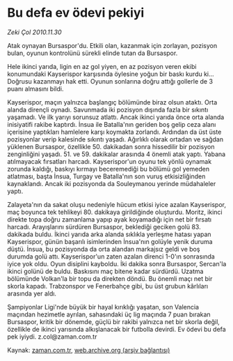 # Bu defa  ev ödevi pekiyi

*Zeki Çol 2010.11.30*

<td class="columnist-detail">
<p>Atak oynayan Bursaspor'du. Etkili olan, kazanmak için zorlayan, pozisyon bulan, oyunun kontrolünü sürekli elinde tutan da Bursaspor.</p>
<p>
<div id="haberMetinDiv">
<p> Hele ikinci yarıda, ligin en az gol yiyen, en az pozisyon veren ekibi konumundaki Kayserispor karşısında öylesine yoğun bir baskı kurdu ki... Doğrusu kazanmayı hak etti. Oyunun sonlarına doğru attığı gollerle de 3 puanı almasını bildi.
<p>Kayserispor, maçın yalnızca başlangıç bölümünde biraz olsun ataktı. Orta alanda dirençli oynadı. Savunmada iki pozisyon dışında fazla bir sıkıntı yaşamadı. Ve ilk yarıyı sorunsuz atlattı. Ancak ikinci yarıda önce orta alanda inisiyatifi rakibe kaptırdı. İnsua ile Batalla'nın geriden boş gelip ceza alanı içerisine yaptıkları hamlelere karşı koymakta zorlandı. Ardından da üst üste pozisyonlar verip kalesinde sıkıntı yaşadı. Ağırlıklı olarak ortadan ve sağdan yüklenen Bursaspor, özellikle 50. dakikadan sonra hissedilir bir pozisyon zenginliğini yaşadı. 51. ve 59. dakikalar arasında 4 önemli atak yaptı. Yabana atılmayacak fırsatları harcadı. Kayserispor'un oyunu tek yönlü oynamak zorunda kaldığı, baskıyı kırmayı beceremediği bu bölümü gol yemeden atlatması, başta İnsua, Turgay ve Batalla'nın son vuruş etkisizliğinden kaynaklandı. Ancak iki pozisyonda da Souleymanou yerinde müdahaleler yaptı.
<p>Zalayeta'nın da sakat oluşu nedeniyle hücum etkisi iyice azalan Kayserispor, maç boyunca tek tehlikeyi 80. dakikaya girildiğinde oluşturdu. Moritz, ikinci direkte topa doğru zamanlama yapıp ayak koyamadığı için net bir fırsatı harcadı. Arayışlarını sürdüren Bursaspor, beklediği geciken golü 83. dakikada buldu. İkinci yarıda arka alanda sıklıkla yerleşme hatası yapan Kayserispor, günün başarılı isimlerinden İnsua'nın golüyle yenik duruma düştü. İnsua, bu pozisyonda da orta alandan markajsız geldi ve boş durumda golü attı. Kayserispor'un zaten azalan direnci 1-0'ın sonrasında iyice yok oldu. Oyun disiplini kayboldu. İki dakika sonra Bursaspor, Sercan'la ikinci golünü de buldu. Baskısını maç bitene kadar sürdürdü. Uzatma bölümünde Volkan'la bir topu da direkten döndü. Bu önemli maçı net bir skorla kapadı. Trabzonspor ve Fenerbahçe gibi, bu üst grubun kârlıları arasında yer aldı.
<p>Şampiyonlar Ligi'nde büyük bir hayal kırıklığı yaşatan, son Valencia maçından hezimetle ayrılan, sahasındaki üç lig maçında 7 puan bırakan Bursaspor, kritik bir dönemde, güçlü bir rakibi yalnızca net bir skorla değil, özellikle de ikinci yarısında alkışlanacak bir futbolla devirdi. Ev ödevi bu defa pek iyiydi. z.col@za­man.com.tr</p></p></p></p></div>
</p>
<a href="http://web.archive.org/web/20101230055438/mailto:/">
</a></td>

Kaynak: [zaman.com.tr](http://zaman.com.tr/yazar.do?yazino=1058801), [web.archive.org (arşiv bağlantısı)](http://web.archive.org/web/20101230055438/http://www.zaman.com.tr:80/yazar.do?yazino=1058801)
